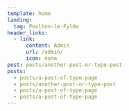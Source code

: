 ```yaml
---
template: home
landing:
  tag: Poulton-le-Fylde
header_links:
  - link:
      content: Admin
      url: /admin/
      icon: none
post: posts/another-post-or-type-post
posts:
  - posts/a-post-of-type-page
  - posts/another-post-or-type-post
  - posts/a-post-of-type-page
  - posts/a-post-of-type-page
---
```

